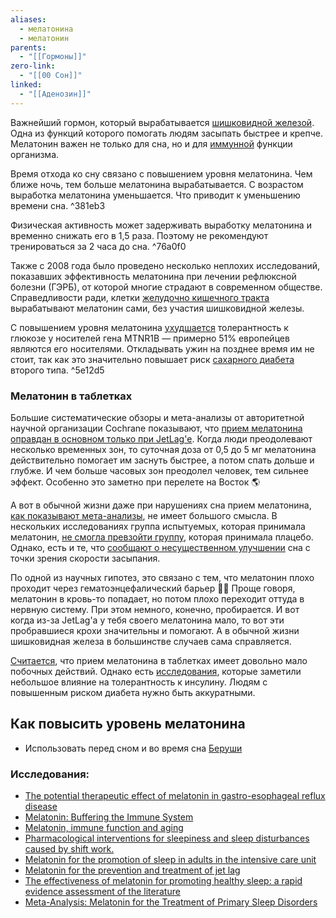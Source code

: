 ```yaml
---
aliases:
  - мелатонина
  - мелатонин
parents:
  - "[[Гормоны]]"
zero-link:
  - "[[00 Сон]]"
linked:
  - "[[Аденозин]]"
---
```

Важнейший гормон, который вырабатывается [шишковидной железой](Шишковидная%20железа.md). Одна из функций которого помогать людям засыпать быстрее и крепче. Мелатонин важен не только для сна, но и для [иммунной](Иммунная%20система.md) функции организма. 

Время отхода ко сну связано с повышением уровня мелатонина. Чем ближе ночь, тем больше мелатонина вырабатывается. С возрастом выработка мелатонина уменьшается. Что приводит к уменьшению времени сна. ^381eb3

Физическая активность может задерживать выработку мелатонина и временно снижать его в 1,5 раза. Поэтому не рекомендуют тренироваться за 2 часа до сна. ^76a0f0

Также с 2008 года было проведено несколько неплохих исследований, показавших эффективность мелатонина при лечении рефлюксной болезни (ГЭРБ), от которой многие страдают в современном обществе. Справедливости ради, клетки [желудочно кишечного тракта](Желудочно%20кишечный%20тракт.md) вырабатывают мелатонин сами, без участия шишковидной железы.

С повышением уровня мелатонина [ухудшается](https://www.ncbi.nlm.nih.gov/pmc/articles/PMC5634913/) толерантность к глюкозе у носителей гена MTNR1B — примерно 51% европейцев являются его носителями. Откладывать ужин на позднее время им не стоит, так как это значительно повышает риск [сахарного диабета](Диабет.md) второго типа. ^5e12d5
### Мелатонин в таблетках
Большие систематические обзоры и мета-анализы от авторитетной научной организации Cochrane показывают, что [прием мелатонина оправдан в основном только при JetLag'е](https://www.cochranelibrary.com/cdsr/doi/10.1002/14651858.CD001520/full?highlightAbstract=sleep%257Cfor%257Cwithdrawn%257Cmelatonin%257Cfour). Когда люди преодолевают несколько временных зон, то суточная доза от 0,5 до 5 мг мелатонина действительно помогает им заснуть быстрее, а потом спать дольше и глубже. И чем больше часовых зон преодолел человек, тем сильнее эффект. Особенно это заметно при перелете на Восток 🌎

А вот в обычной жизни даже при нарушениях сна прием мелатонина, [как показывают мета-анализы](https://www.ncbi.nlm.nih.gov/pubmed/25113164), не имеет большого смысла. В нескольких исследованиях группа испытуемых, которая принимала мелатонин, [не смогла превзойти группу](https://www.cochranelibrary.com/cdsr/doi/10.1002/14651858.CD012455.pub2/abstract#CD012455-abs-0001), которая принимала плацебо. Однако, есть и те, что [сообщают о несущественном улучшении](https://www.ncbi.nlm.nih.gov/pmc/articles/PMC3656905/) сна с точки зрения скорости засыпания.

По одной из научных гипотез, это связано с тем, что мелатонин плохо проходит через гематоэнцефалический барьер 🤷‍♂️ Проще говоря, мелатонин в кровь-то попадает, но потом плохо переходит оттуда в нервную систему. При этом немного, конечно, пробирается. И вот когда из-за JetLag'а у тебя своего мелатонина мало, то вот эти пробравшиеся крохи значительны и помогают. А в обычной жизни шишковидная железа в большинстве случаев сама справляется.

[Считается](https://www.ncbi.nlm.nih.gov/pmc/articles/PMC3656905/), что прием мелатонина в таблетках имеет довольно мало побочных действий. Однако есть [исследования](https://www.ncbi.nlm.nih.gov/pubmed/23535335), которые заметили небольшое влияние на толерантность к инсулину. Людям с повышенным риском диабета нужно быть аккуратными.

## Как повысить уровень мелатонина
- Использовать перед сном и во время сна [Беруши](Беруши.md)
### Исследования:
- [The potential therapeutic effect of melatonin in gastro-esophageal reflux disease](https://bmcgastroenterol.biomedcentral.com/articles/10.1186/1471-230X-10-7)
- [Melatonin: Buffering the Immune System](https://www.ncbi.nlm.nih.gov/pmc/articles/PMC3645767/)
- [Melatonin, immune function and aging](https://www.ncbi.nlm.nih.gov/pmc/articles/PMC1325257/)
- [Pharmacological interventions for sleepiness and sleep disturbances caused by shift work.](https://www.ncbi.nlm.nih.gov/pubmed/25113164)
- [Melatonin for the promotion of sleep in adults in the intensive care unit](https://www.cochranelibrary.com/cdsr/doi/10.1002/14651858.CD012455.pub2/abstract#CD012455-abs-0001)
- [Melatonin for the prevention and treatment of jet lag](https://www.cochranelibrary.com/cdsr/doi/10.1002/14651858.CD001520/full?highlightAbstract=sleep%7Cfor%7Cwithdrawn%7Cmelatonin%7Cfour)
- [The effectiveness of melatonin for promoting healthy sleep: a rapid evidence assessment of the literature](https://www.ncbi.nlm.nih.gov/pmc/articles/PMC4273450/)
- [Meta-Analysis: Melatonin for the Treatment of Primary Sleep Disorders](https://www.ncbi.nlm.nih.gov/pmc/articles/PMC3656905/)